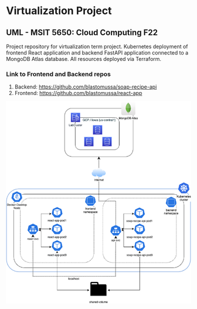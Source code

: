 # Virtualization Project
## UML - MSIT 5650: Cloud Computing F22

Project repository for virtualization term project. Kubernetes deployment of frontend React application and backend FastAPI application connected to a MongoDB Atlas database. All resources deployed via Terraform.

### Link to Frontend and Backend repos
1. Backend: https://github.com/blastomussa/soap-recipe-api
2. Frontend: https://github.com/blastomussa/react-app

![Virtualization Architecture](https://github.com/blastomussa/k8s-project/blob/main/architecture/k8s-architecture.png)